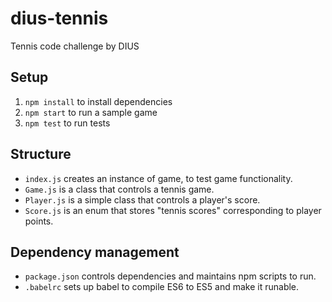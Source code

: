 # dius-tennis
Tennis code challenge by DIUS

## Setup
1. `npm install` to install dependencies
2. `npm start` to run a sample game
3. `npm test` to run tests

## Structure
- `index.js` creates an instance of game, to test game functionality.
- `Game.js` is a class that controls a tennis game.
- `Player.js` is a simple class that controls a player's score.
- `Score.js` is an enum that stores "tennis scores" corresponding to player points.

## Dependency management
- `package.json` controls dependencies and maintains npm scripts to run.
- `.babelrc` sets up babel to compile ES6 to ES5 and make it runable.
